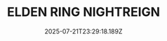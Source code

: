 ---
title: "ELDEN RING NIGHTREIGN"
id: 2622380
date: 2025-07-21T23:29:18.189Z
link: games/steam/recent/elden-ring-nightreign
image: http://media.steampowered.com/steamcommunity/public/images/apps/2622380/c59f3732d379c9667450b174353d69d5bcea95a5.jpg
playtime_2weeks: 1893
playtime_forever: 7715
playtime_windows_forever: 0
playtime_mac_forever: 0
playtime_linux_forever: 7715
playtime_deck_forever: 7715
---